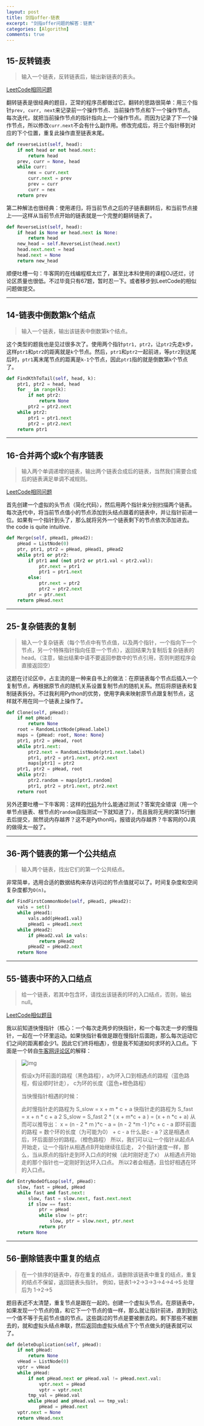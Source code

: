 ```yaml
---
layout: post
title: 剑指offer-链表
excerpt: "剑指offer问题的解答：链表"
categories: [Algorithm]
comments: true
---
```


## 15-反转链表

> 输入一个链表，反转链表后，输出新链表的表头。

[LeetCode相同问题](<https://leetcode.com/problems/reverse-linked-list/>)

翻转链表是很经典的题目，正常的程序员都做过它。翻转的思路很简单：用三个指针`prev, curr, next`来记录前一个操作节点、当前操作节点和下一个操作节点。每次迭代，就把当前操作节点的指针指向上一个操作节点。而因为记录了下一个操作节点，所以修改`curr.next`不会有什么副作用。修改完成后，将三个指针移到对应的下个位置，重复此操作直至链表末尾。

```python
def reverseList(self, head):
	if not head or not head.next:
	    return head
	prev, curr = None, head
	while curr:
	    nex = curr.next
	    curr.next = prev
	    prev = curr
	    curr = nex
	return prev
```

第二种解法也很经典：使用递归，将当前节点之后的子链表翻转后，和当前节点接上——这样从当前节点开始的链表就是一个完整的翻转链表了。

```python
def ReverseList(self, head):
	if head is None or head.next is None:
	    return head
	new_head = self.ReverseList(head.next)
	head.next.next = head
	head.next = None
	return new_head
```

顺便吐槽一句：牛客网的在线编程框太烂了，甚至比本科使用的课程OJ还烂，讨论区质量也很低。不过毕竟只有67题，暂时忍一下。或者移步到LeetCode的相似问题做提交。



---



## 14-链表中倒数第k个结点

> 输入一个链表，输出该链表中倒数第k个结点。

这个类型的题我也是见过很多次了。使用两个指针`ptr1, ptr2`，让`ptr2`先走`k`步，这样`ptr1`和`ptr2`的距离就是`k`个节点。然后，`ptr1`和`ptr2`一起前进，等`ptr2`到达尾后时，`ptr1`离末尾节点的距离是`k-1`个节点，因此`ptr1`指的就是倒数第`k`个节点了。

```python
def FindKthToTail(self, head, k):
	ptr1, ptr2 = head, head
	for _ in range(k):
	    if not ptr2:
	        return None
	    ptr2 = ptr2.next
	while ptr2:
	    ptr1 = ptr1.next
	    ptr2 = ptr2.next
	return ptr1
```



---



## 16-合并两个或k个有序链表

> 输入两个单调递增的链表，输出两个链表合成后的链表，当然我们需要合成后的链表满足单调不减规则。

[LeetCode相同问题](<https://leetcode.com/problems/merge-two-sorted-lists/>)

首先创建一个虚拟的头节点（简化代码），然后用两个指针来分别扫描两个链表。每次迭代中，将当前节点值小的节点添加到头结点跟着的链表中，并让指针前进一位。如果有一个指针到头了，那么就将另外一个链表剩下的节点依次添加进去。the code is quite intuitive.

```python
def Merge(self, pHead1, pHead2):
	pHead = ListNode(0)
	ptr, ptr1, ptr2 = pHead, pHead1, pHead2
	while ptr1 or ptr2:
	    if ptr1 and (not ptr2 or ptr1.val < ptr2.val):
	        ptr.next = ptr1
	        ptr1 = ptr1.next
	    else:
	        ptr.next = ptr2
	        ptr2 = ptr2.next
	    ptr = ptr.next
	return pHead.next
```



---



## 25-复杂链表的复制

> 输入一个复杂链表（每个节点中有节点值，以及两个指针，一个指向下一个节点，另一个特殊指针指向任意一个节点），返回结果为复制后复杂链表的head。（注意，输出结果中请不要返回参数中的节点引用，否则判题程序会直接返回空）

这题在讨论区中，占主流的是一种来自书上的做法：在原链表每个节点后插入一个复制节点，再根据原节点的随机关系设置复制节点的随机关系。然后将原链表和复制链表拆分。不过我利用Python的优势，使用字典来映射原节点跟复制节点，这样就不用在同一个链表上操作了。

```python
def Clone(self, pHead):
	if not pHead:
	    return None
	root = RandomListNode(pHead.label)
	maps = {pHead: root, None: None}
	ptr1, ptr2 = pHead, root
	while ptr1.next:
	    ptr2.next = RandomListNode(ptr1.next.label)
	    ptr1, ptr2 = ptr1.next, ptr2.next
	    maps[ptr1] = ptr2
	ptr1, ptr2 = pHead, root
	while ptr2:
	    ptr2.random = maps[ptr1.random]
	    ptr1, ptr2 = ptr1.next, ptr2.next
	return root
```

另外还要吐槽一下牛客网：这样的[代码](<https://www.nowcoder.com/profile/689521/codeBookDetail?submissionId=9315265>)为什么能通过测试？答案完全错误（用一个单节点链表、根节点的`random`自指测试一下就知道了），而且我将无用的第15行删去后提交，居然说内存越界？这不是Python吗，报错说内存越界？牛客网的OJ真的做得太一般了。



---



## 36-两个链表的第一个公共结点

> 输入两个链表，找出它们的第一个公共结点。

非常简单，选用合适的数据结构来存访问过的节点值就可以了。时间复杂度和空间复杂度都为`O(n)`。

```python
def FindFirstCommonNode(self, pHead1, pHead2):
	vals = set()
	while pHead1:
	    vals.add(pHead1.val)
	    pHead1 = pHead1.next
	while pHead2:
	    if pHead2.val in vals:
	        return pHead2
	    pHead2 = pHead2.next
	return None
```



---



## 55-链表中环的入口结点

> 给一个链表，若其中包含环，请找出该链表的环的入口结点，否则，输出null。

[LeetCode相似题目](<https://leetcode.com/problems/linked-list-cycle/>)

我以前知道快慢指针（核心：一个每次走两步的快指针，和一个每次走一步的慢指针，一起在一个环里运动。如果快指针看做是跟在慢指针后面跑，那么每次运动它们之间的距离都会少1。因此它们终将相遇），但是我不知道如何求环的入口点。下面是一个转自[牛客网评论区](`http:``//kekecv.com/2016/06/08/Linked-List-Cycle-%E5%88%A4%E6%96%AD%E9%93%BE%E8%A1%A8%E6%98%AF%E5%90%A6%E6%9C%89%E7%8E%AF%EF%BC%8C%E5%A6%82%E6%9E%9C%E6%9C%89%E7%8E%AF%EF%BC%8C%E6%89%BE%E5%88%B0%E7%8E%AF%E7%9A%84%E5%85%A5%E5%8F%A3/`)的解释：

> ![img](https://uploadfiles.nowcoder.com/images/20170311/646147_1489199577531_5B1EFEB8A03B04A4781BC78AC00B89CE)
>
> 假设x为环前面的路程（黑色路程），a为环入口到相遇点的路程（蓝色路程，假设顺时针走）， c为环的长度（蓝色+橙色路程）
>
> 当快慢指针相遇的时候：
>
> 此时慢指针走的路程为 S_slow = x + m * c + a
> 快指针走的路程为 S_fast = x + n * c + a
> 2 S_slow = S_fast
> 2 * ( x + m*c + a ) = (x + n *c + a)
> 从而可以推导出：
> x = (n - 2 * m )*c - a
> = (n - 2 *m -1 )*c + c - a
> 即环前面的路程 = 数个环的长度（为可能为0） + c - a
> 什么是c - a？这是相遇点后，环后面部分的路程。（橙色路程）
> 所以，我们可以让一个指针从起点A开始走，让一个指针从相遇点B开始继续往后走，
> 2个指针速度一样，那么，当从原点的指针走到环入口点的时候（此时刚好走了x）
> 从相遇点开始走的那个指针也一定刚好到达环入口点。
> 所以2者会相遇，且恰好相遇在环的入口点。

```python
def EntryNodeOfLoop(self, pHead):
	slow, fast = pHead, pHead
	while fast and fast.next:
	    slow, fast = slow.next, fast.next.next
	    if slow == fast:
	        ptr = pHead
	        while slow != ptr:
	            slow, ptr = slow.next, ptr.next
	        return ptr
	return None
```



---



## 56-删除链表中重复的结点

> 在一个排序的链表中，存在重复的结点，请删除该链表中重复的结点，重复的结点不保留，返回链表头指针。 例如，链表1->2->3->3->4->4->5 处理后为 1->2->5

题目表述不太清楚，重复节点是跟在一起的。创建一个虚拟头节点。在原链表中，如果发现一个节点的值，和它下一个节点的值一样，那么就让指针前进，直到到达一个值不等于先前节点值的节点。这些跳过的节点是要被删去的。剩下那些不被删去的，就和虚拟头结点串联，然后返回由虚拟头结点下个节点做头的链表就可以了。

```python
def deleteDuplication(self, pHead):
	if not pHead:
	    return None
	vHead = ListNode(0)
	vptr = vHead
	while pHead:
	    if not pHead.next or pHead.val != pHead.next.val:
	        vptr.next = pHead
	        vptr = vptr.next
	    tmp_val = pHead.val
	    while pHead and pHead.val == tmp_val:
	        pHead = pHead.next
	vptr.next = None
	return vHead.next
```

